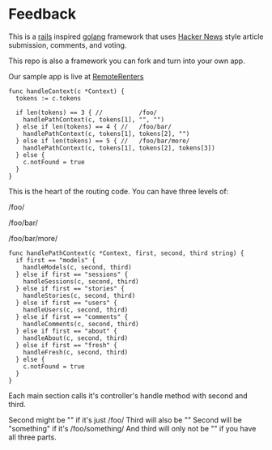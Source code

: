 # Feedback

This is a [rails](https://rubyonrails.org) inspired [golang](https://go.dev/) framework that uses [Hacker News](https://news.ycombinator.com/) style article submission, comments, and voting.
 
This repo is also a framework you can fork and turn into your own app.
                
Our sample app is live at [RemoteRenters](https://remoterenters.com/)

```
func handleContext(c *Context) {
  tokens := c.tokens

  if len(tokens) == 3 { //          /foo/
    handlePathContext(c, tokens[1], "", "")
  } else if len(tokens) == 4 { //   /foo/bar/
    handlePathContext(c, tokens[1], tokens[2], "")
  } else if len(tokens) == 5 { //   /foo/bar/more/
    handlePathContext(c, tokens[1], tokens[2], tokens[3])
  } else {
    c.notFound = true
  }
}
```

This is the heart of the routing code.  You can have three levels of:

/foo/

/foo/bar/

/foo/bar/more/

```
func handlePathContext(c *Context, first, second, third string) {
  if first == "models" {
    handleModels(c, second, third)
  } else if first == "sessions" {
    handleSessions(c, second, third)
  } else if first == "stories" {
    handleStories(c, second, third)
  } else if first == "users" {
    handleUsers(c, second, third)
  } else if first == "comments" {
    handleComments(c, second, third)
  } else if first == "about" {
    handleAbout(c, second, third)
  } else if first == "fresh" {
    handleFresh(c, second, third)
  } else {
    c.notFound = true
  }
}
```

Each main section calls it's controller's handle method with second and third.

Second might be "" if it's just /foo/
Third will also be ""
Second will be "something" if it's /foo/something/
And third will only not be "" if you have all three parts.

